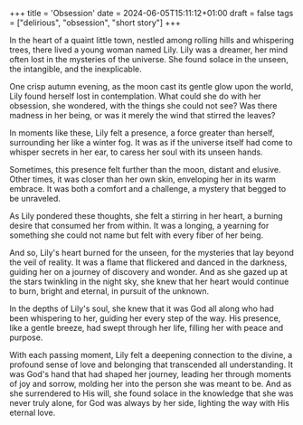 +++
title = 'Obsession'
date = 2024-06-05T15:11:12+01:00
draft = false
tags = ["delirious", "obsession", "short story"]
+++

In the heart of a quaint little town, nestled among rolling hills and whispering trees, there lived a young woman named Lily. Lily was a dreamer, her mind often lost in the mysteries of the universe. She found solace in the unseen, the intangible, and the inexplicable.  

One crisp autumn evening, as the moon cast its gentle glow upon the world, Lily found herself lost in contemplation. What could she do with her obsession, she wondered, with the things she could not see? Was there madness in her being, or was it merely the wind that stirred the leaves?  

In moments like these, Lily felt a presence, a force greater than herself, surrounding her like a winter fog. It was as if the universe itself had come to whisper secrets in her ear, to caress her soul with its unseen hands.  

Sometimes, this presence felt further than the moon, distant and elusive. Other times, it was closer than her own skin, enveloping her in its warm embrace. It was both a comfort and a challenge, a mystery that begged to be unraveled.  

As Lily pondered these thoughts, she felt a stirring in her heart, a burning desire that consumed her from within. It was a longing, a yearning for something she could not name but felt with every fiber of her being.  

And so, Lily's heart burned for the unseen, for the mysteries that lay beyond the veil of reality. It was a flame that flickered and danced in the darkness, guiding her on a journey of discovery and wonder. And as she gazed up at the stars twinkling in the night sky, she knew that her heart would continue to burn, bright and eternal, in pursuit of the unknown.  

In the depths of Lily's soul, she knew that it was God all along who had been whispering to her, guiding her every step of the way. His presence, like a gentle breeze, had swept through her life, filling her with peace and purpose.  

With each passing moment, Lily felt a deepening connection to the divine, a profound sense of love and belonging that transcended all understanding. It was God's hand that had shaped her journey, leading her through moments of joy and sorrow, molding her into the person she was meant to be. And as she surrendered to His will, she found solace in the knowledge that she was never truly alone, for God was always by her side, lighting the way with His eternal love.